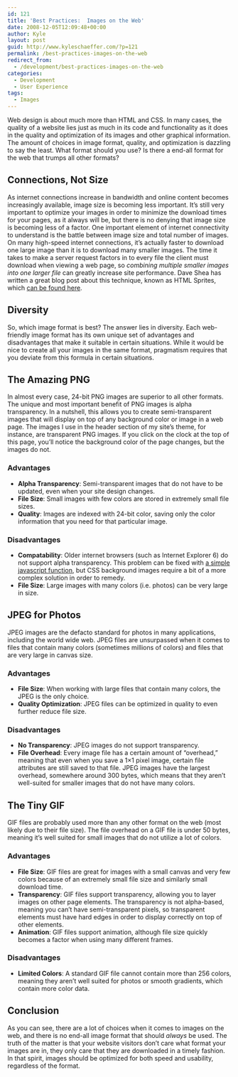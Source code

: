 ```yaml
---
id: 121
title: 'Best Practices:  Images on the Web'
date: 2008-12-05T12:09:48+00:00
author: Kyle
layout: post
guid: http://www.kyleschaeffer.com/?p=121
permalink: /best-practices-images-on-the-web
redirect_from:
  - /development/best-practices-images-on-the-web
categories:
  - Development
  - User Experience
tags:
  - Images
---
```

Web design is about much more than HTML and CSS. In many cases, the quality of a website lies just as much in its code and functionality as it does in the quality and optimization of its images and other graphical information. The amount of choices in image format, quality, and optimization is dazzling to say the least. What format should you use? Is there a end-all format for the web that trumps all other formats?

## Connections, Not Size

As internet connections increase in bandwidth and online content becomes increasingly available, image size is becoming less important. It’s still very important to optimize your images in order to minimize the download times for your pages, as it always will be, but there is no denying that image size is becoming less of a factor. One important element of internet connectivity to understand is the battle between image size and total number of images. On many high-speed internet connections, it’s actually faster to download one large image than it is to download many smaller images. The time it takes to make a server request factors in to every file the client must download when viewing a web page, so _combining multiple smaller images into one larger file_ can greatly increase site performance. Dave Shea has written a great blog post about this technique, known as HTML Sprites, which [can be found here](http://www.alistapart.com/articles/sprites/).

## Diversity

So, which image format is best? The answer lies in diversity. Each web-friendly image format has its own unique set of advantages and disadvantages that make it suitable in certain situations. While it would be nice to create all your images in the same format, pragmatism requires that you deviate from this formula in certain situations.

## The Amazing PNG

In almost every case, 24-bit PNG images are superior to all other formats. The unique and most important benefit of PNG images is alpha transparency. In a nutshell, this allows you to create semi-transparent images that will display on top of any background color or image in a web page. The images I use in the header section of my site’s theme, for instance, are transparent PNG images. If you click on the clock at the top of this page, you’ll notice the background color of the page changes, but the images do not.

### Advantages

* **Alpha Transparency**: Semi-transparent images that do not have to be updated, even when your site design changes.
* **File Size**: Small images with few colors are stored in extremely small file sizes.
* **Quality**: Images are indexed with 24-bit color, saving only the color information that you need for that particular image.

### Disadvantages

* **Compatability**: Older internet browsers (such as Internet Explorer 6) do not support alpha transparency. This problem can be fixed with [a simple javascript function](http://homepage.ntlworld.com/bobosola/), but CSS background images require a bit of a more complex solution in order to remedy.
* **File Size**: Large images with many colors (i.e. photos) can be very large in size.

## JPEG for Photos

JPEG images are the defacto standard for photos in many applications, including the world wide web. JPEG files are unsurpassed when it comes to files that contain many colors (sometimes millions of colors) and files that are very large in canvas size.

### Advantages

* **File Size**: When working with large files that contain many colors, the JPEG is the only choice.
* **Quality Optimization**: JPEG files can be optimized in quality to even further reduce file size.

### Disadvantages

* **No Transparency**: JPEG images do not support transparency.
* **File Overhead**: Every image file has a certain amount of “overhead,” meaning that even when you save a 1&times;1 pixel image, certain file attributes are still saved to that file. JPEG images have the largest overhead, somewhere around 300 bytes, which means that they aren’t well-suited for smaller images that do not have many colors.

## The Tiny GIF

GIF files are probably used more than any other format on the web (most likely due to their file size). The file overhead on a GIF file is under 50 bytes, meaning it’s well suited for small images that do not utilize a lot of colors.

### Advantages

* **File Size**: GIF files are great for images with a small canvas and very few colors because of an extremely small file size and similarly small download time.
* **Transparency**: GIF files support transparency, allowing you to layer images on other page elements. The transparency is not alpha-based, meaning you can’t have semi-transparent pixels, so transparent elements must have hard edges in order to display correctly on top of other elements.
* **Animation**: GIF files support animation, although file size quickly becomes a factor when using many different frames.

### Disadvantages

* **Limited Colors**: A standard GIF file cannot contain more than 256 colors, meaning they aren’t well suited for photos or smooth gradients, which contain more color data.

## Conclusion

As you can see, there are a lot of choices when it comes to images on the web, and there is no end-all image format that should _always_ be used. The truth of the matter is that your website visitors don’t care what format your images are in, they only care that they are downloaded in a timely fashion. In that spirit, images should be optimized for both speed and usability, regardless of the format.
